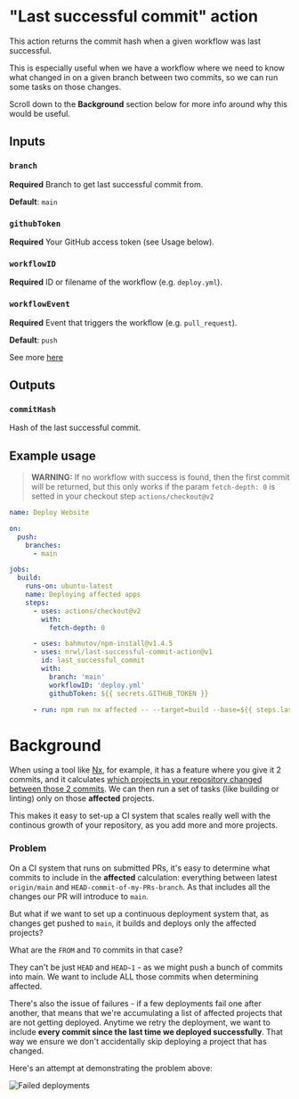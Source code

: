 # "Last successful commit" action

This action returns the commit hash when a given workflow was last successful.

This is especially useful when we have a workflow where we need to know what changed
in on a given branch between two commits, so we can run some tasks on those
changes.

Scroll down to the **Background** section below for more info around
why this would be useful.

## Inputs

### `branch`

**Required** Branch to get last successful commit from.

**Default**: `main`

### `githubToken`

**Required** Your GitHub access token (see Usage below).

### `workflowID`

**Required** ID or filename of the workflow (e.g. `deploy.yml`).

### `workflowEvent`

**Required** Event that triggers the workflow (e.g. `pull_request`).

**Default**: `push`

See more [here](https://docs.github.com/en/actions/using-workflows/events-that-trigger-workflows)

## Outputs

### `commitHash`

Hash of the last successful commit.

## Example usage

> **WARNING:** If no workflow with success is found, then the first commit will be returned, but this only works if the param `fetch-depth: 0` is setted in your checkout step `actions/checkout@v2`

```yaml
name: Deploy Website

on:
  push:
    branches:
      - main

jobs:
  build:
    runs-on: ubuntu-latest
    name: Deploying affected apps
    steps:
      - uses: actions/checkout@v2
        with:
          fetch-depth: 0

      - uses: bahmutov/npm-install@v1.4.5
      - uses: nrwl/last-successful-commit-action@v1
        id: last_successful_commit
        with:
          branch: 'main'
          workflowID: 'deploy.yml'
          githubToken: ${{ secrets.GITHUB_TOKEN }}

      - run: npm run nx affected -- --target=build --base=${{ steps.last_successful_commit.outputs.commitHash }} --parallel --configuration=production
```

# Background

When using a tool like [Nx](https://nx.dev/), for example, it has a feature
where you give it 2 commits, and it calculates [which projects in your repository changed
between those 2 commits](https://nx.dev/latest/angular/tutorial/11-test-affected-projects#step-11-test-affected-projects
). We can then run a set of tasks (like building or linting) only
on those **affected** projects.

This makes it easy to set-up a CI system that scales really well with the
continous growth of your repository, as you add more and more projects.


### Problem

On a CI system that runs on submitted PRs, it's easy to determine what commits to include in the **affected** calculation:
everything between latest `origin/main` and `HEAD-commit-of-my-PRs-branch`.
As that includes all the changes our PR will introduce to `main`.

But what if we want to set up a continuous deployment system
that, as changes get pushed to `main`, it builds and deploys
only the affected projects?

What are the `FROM` and `TO` commits in that case?

They can't be just `HEAD` and `HEAD~1` - as we might push a bunch
of commits into main. We want to include ALL those commits when determining
affected.

There's also the issue of failures - if a few deployments fail one after
another, that means that we're accumulating a list of affected projects
that are not getting deployed. Anytime we retry the deployment, we want to include
**every commit since the last time we deployed successfully**. That way we ensure
we don't accidentally skip deploying a project that has changed.

Here's an attempt at demonstrating the problem above:

![Failed deployments](./commit.png)
